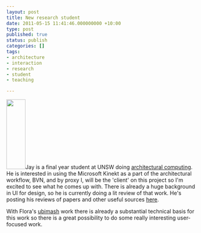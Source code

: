 ```yaml
---
layout: post
title: New research student
date: 2011-05-15 11:41:46.000000000 +10:00
type: post
published: true
status: publish
categories: []
tags:
- architecture
- interaction
- research
- student
- teaching

---
```

<p><a title="Jay Patel's site" href="http://www.the10thletter.info/"><a href="http://www.notionparallax.co.uk/wordpress/wp-content/uploads/2011/05/jay_ear.png"><img class="alignright size-full wp-image-704" title="jay_ear" src="{{ site.baseurl }}/assets/jay_ear.png" alt="" width="50" height="183" /></a>Jay</a> is a final year student at UNSW doing <a href="http://www.fbe.unsw.edu.au/futurestudents/Undergrad/BArchComp/">architectural computing</a>. He is interested in using the Microsoft Kinekt as a part of the architectural workflow, BVN, and by proxy I, will be the 'client' on this project so I'm excited to see what he comes up with. There is already a huge background in UI for design, so he is currently doing a lit review of that work. He's posting his reviews of papers and other useful sources <a href="http://10thletterresearch.blogspot.com/">here</a>.</p>
<p>With Flora's <a title="The ubimash site" href="http://ubimash.com/">ubimash</a> work there is already a substantial technical basis for this work so there is a great possibility to do some really interesting user-focused work.</p>
